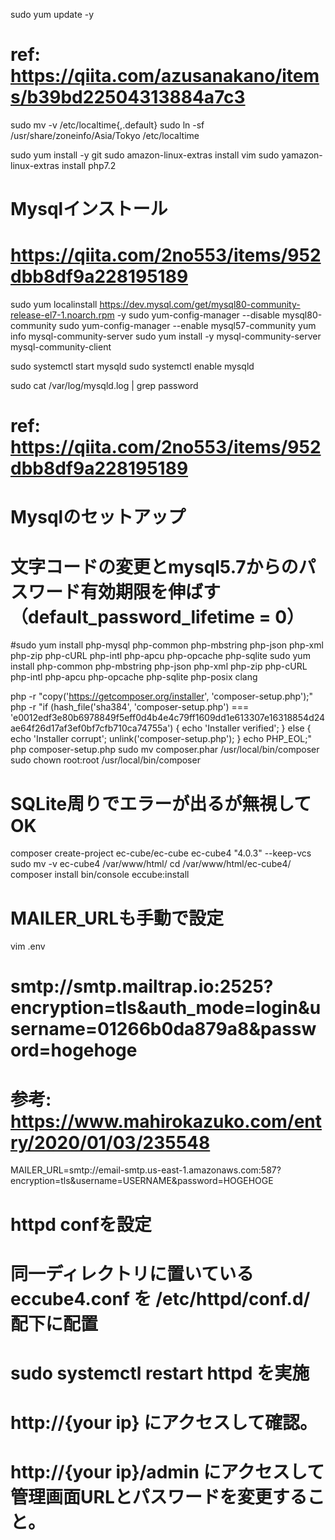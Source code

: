 sudo yum update -y

# ref: https://qiita.com/azusanakano/items/b39bd22504313884a7c3
sudo mv -v /etc/localtime{,.default}
sudo ln -sf /usr/share/zoneinfo/Asia/Tokyo /etc/localtime

sudo yum install -y git
sudo amazon-linux-extras install vim
sudo yamazon-linux-extras install php7.2

# Mysqlインストール
# https://qiita.com/2no553/items/952dbb8df9a228195189
sudo yum localinstall https://dev.mysql.com/get/mysql80-community-release-el7-1.noarch.rpm -y
sudo yum-config-manager --disable mysql80-community
sudo yum-config-manager --enable mysql57-community
yum info mysql-community-server
sudo yum install -y mysql-community-server mysql-community-client

sudo systemctl start mysqld
sudo systemctl enable mysqld

sudo cat /var/log/mysqld.log | grep password
# ref: https://qiita.com/2no553/items/952dbb8df9a228195189
# Mysqlのセットアップ
# 文字コードの変更とmysql5.7からのパスワード有効期限を伸ばす（default_password_lifetime = 0）

#sudo yum install php-mysql php-common php-mbstring php-json php-xml php-zip php-cURL php-intl php-apcu php-opcache php-sqlite
sudo yum install php-common php-mbstring php-json php-xml php-zip php-cURL php-intl php-apcu php-opcache php-sqlite php-posix clang

php -r "copy('https://getcomposer.org/installer', 'composer-setup.php');"
php -r "if (hash_file('sha384', 'composer-setup.php') === 'e0012edf3e80b6978849f5eff0d4b4e4c79ff1609dd1e613307e16318854d24ae64f26d17af3ef0bf7cfb710ca74755a') { echo 'Installer verified'; } else { echo 'Installer corrupt'; unlink('composer-setup.php'); } echo PHP_EOL;"
php composer-setup.php
sudo mv composer.phar /usr/local/bin/composer
sudo chown root:root /usr/local/bin/composer

# SQLite周りでエラーが出るが無視してOK
composer create-project ec-cube/ec-cube ec-cube4 "4.0.3" --keep-vcs
sudo mv -v ec-cube4 /var/www/html/
cd /var/www/html/ec-cube4/
composer install
bin/console eccube:install

# MAILER_URLも手動で設定
vim .env
# smtp://smtp.mailtrap.io:2525?encryption=tls&auth_mode=login&username=01266b0da879a8&password=hogehoge

# 参考: https://www.mahirokazuko.com/entry/2020/01/03/235548
MAILER_URL=smtp://email-smtp.us-east-1.amazonaws.com:587?encryption=tls&username=USERNAME&password=HOGEHOGE

# httpd confを設定
# 同一ディレクトリに置いているeccube4.conf を /etc/httpd/conf.d/ 配下に配置
# sudo systemctl restart httpd を実施

# http://{your ip} にアクセスして確認。
# http://{your ip}/admin にアクセスして管理画面URLとパスワードを変更すること。
